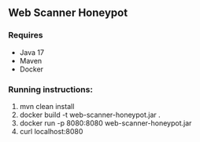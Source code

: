 ## Web Scanner Honeypot
### Requires
- Java 17
- Maven
- Docker
### Running instructions:
1. mvn clean install
2. docker build -t web-scanner-honeypot.jar .
3. docker run -p 8080:8080 web-scanner-honeypot.jar
4. curl localhost:8080

